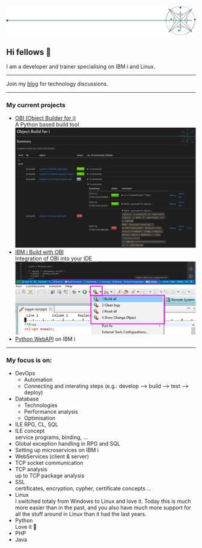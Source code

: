 ![logo](/docs/img/logo.png)

## Hi fellows 👋

I am a developer and trainer specialising on IBM i and Linux.

---

Join my [blog](https://github.com/andreas-prouza/blog/issues) for technology discussions.

---

### My current projects
* [OBI (Object Builder for i)](https://github.com/andreas-prouza/obi)  
  A Python based build tool  
  ![overview](/docs/img/compile-overview.png)
* [IBM i Build with OBI](https://github.com/andreas-prouza/ibm-i-build-obi)  
  Integration of OBI into your IDE  
  ![vscode](/docs/img/vscode-actions.png)  
  ![RDi](/docs/img/rdi-actions.png)
* [Python WebAPI](https://github.com/andreas-prouza/python-webapi) on IBM i

---

### My focus is on:
* DevOps
  * Automation
  * Connecting and interating steps (e.g.: develop --> build --> test --> deploy)
* Database 
  * Technologies
  * Performance analysis
  * Optimisation
* ILE RPG, CL, SQL
* ILE concept  
  service programs, binding, ...
* Global exception handling in RPG and SQL
* Setting up microservices on IBM i
* WebServices (client & server)
* TCP socket communication
* TCP analysis  
  up to TCP package analysis
* SSL  
  certificates, encryption, cypher, certificate concepts ...
* Linux  
  I switched totaly from Windows to Linux and love it.
  Today this is much more easier than in the past, and you also have much more support for all the stuff around in Linux than it had the last years.
* Python  
  Love it 🫶
* PHP
* Java
